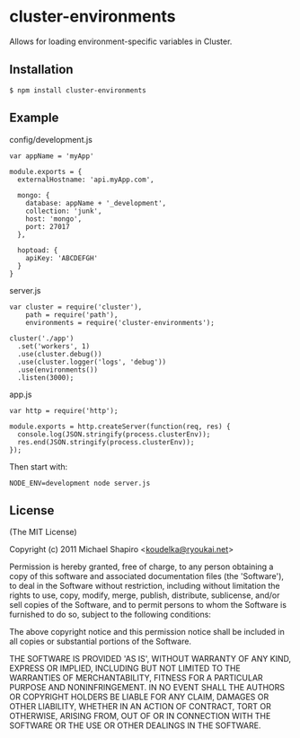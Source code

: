 # cluster-environments

  Allows for loading environment-specific variables in Cluster.

## Installation

    $ npm install cluster-environments

## Example

config/development.js

    var appName = 'myApp'

    module.exports = {
      externalHostname: 'api.myApp.com',

      mongo: {
        database: appName + '_development',
        collection: 'junk',
        host: 'mongo',
        port: 27017
      },

      hoptoad: {
        apiKey: 'ABCDEFGH'
      }
    }


server.js

    var cluster = require('cluster'),
        path = require('path'),
        environments = require('cluster-environments');

    cluster('./app')
      .set('workers', 1)
      .use(cluster.debug())
      .use(cluster.logger('logs', 'debug'))
      .use(environments())
      .listen(3000);

app.js

    var http = require('http');

    module.exports = http.createServer(function(req, res) {
      console.log(JSON.stringify(process.clusterEnv));
      res.end(JSON.stringify(process.clusterEnv));
    });



Then start with:

    NODE_ENV=development node server.js


## License

(The MIT License)

Copyright (c) 2011 Michael Shapiro &lt;koudelka@ryoukai.net&gt;

Permission is hereby granted, free of charge, to any person obtaining
a copy of this software and associated documentation files (the
'Software'), to deal in the Software without restriction, including
without limitation the rights to use, copy, modify, merge, publish,
distribute, sublicense, and/or sell copies of the Software, and to
permit persons to whom the Software is furnished to do so, subject to
the following conditions:

The above copyright notice and this permission notice shall be
included in all copies or substantial portions of the Software.

THE SOFTWARE IS PROVIDED 'AS IS', WITHOUT WARRANTY OF ANY KIND,
EXPRESS OR IMPLIED, INCLUDING BUT NOT LIMITED TO THE WARRANTIES OF
MERCHANTABILITY, FITNESS FOR A PARTICULAR PURPOSE AND NONINFRINGEMENT.
IN NO EVENT SHALL THE AUTHORS OR COPYRIGHT HOLDERS BE LIABLE FOR ANY
CLAIM, DAMAGES OR OTHER LIABILITY, WHETHER IN AN ACTION OF CONTRACT,
TORT OR OTHERWISE, ARISING FROM, OUT OF OR IN CONNECTION WITH THE
SOFTWARE OR THE USE OR OTHER DEALINGS IN THE SOFTWARE.

